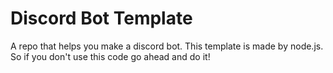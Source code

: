 # Discord Bot Template
A repo that helps you make a discord bot. This template is made by node.js. So if you don't use this code go ahead and do it!
